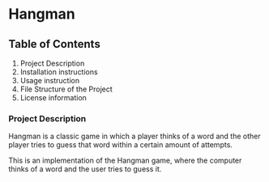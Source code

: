 # Hangman


## Table of Contents
1. Project Description
2. Installation instructions
3. Usage instruction
4. File Structure of the Project
5. License information

### Project Description 
Hangman is a classic game in which a player thinks of a word and the other player tries to guess that word within a certain amount of attempts.

This is an implementation of the Hangman game, where the computer thinks of a word and the user tries to guess it.
